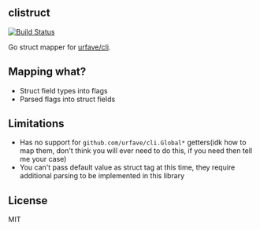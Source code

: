 clistruct
-------

[![Build Status](https://travis-ci.org/corpix/clistruct.svg?branch=master)](https://travis-ci.org/corpix/clistruct)

Go struct mapper for [urfave/cli](https://github.com/urfave/cli).

## Mapping what?

- Struct field types into flags
- Parsed flags into struct fields

## Limitations

- Has no support for `github.com/urfave/cli.Global*` getters(idk how to map them, don't think you will ever need to do this, if you need then tell me your case)
- You can't pass default value as struct tag at this time, they require additional parsing to be implemented in this library

## License

MIT
